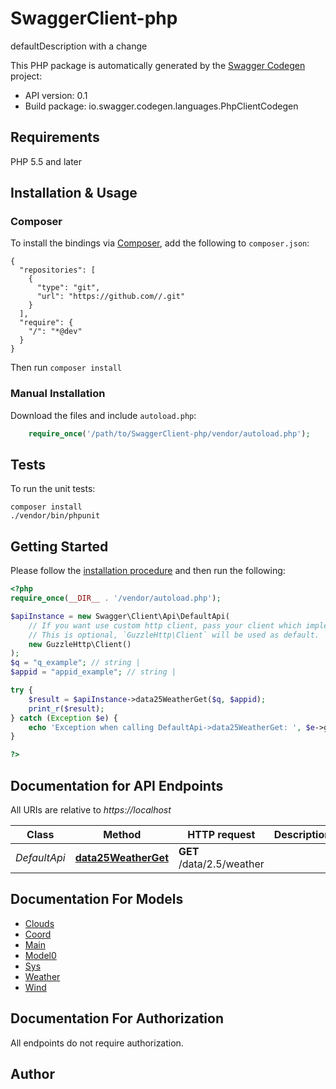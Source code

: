# SwaggerClient-php
defaultDescription with a change

This PHP package is automatically generated by the [Swagger Codegen](https://github.com/swagger-api/swagger-codegen) project:

- API version: 0.1
- Build package: io.swagger.codegen.languages.PhpClientCodegen

## Requirements

PHP 5.5 and later

## Installation & Usage
### Composer

To install the bindings via [Composer](http://getcomposer.org/), add the following to `composer.json`:

```
{
  "repositories": [
    {
      "type": "git",
      "url": "https://github.com//.git"
    }
  ],
  "require": {
    "/": "*@dev"
  }
}
```

Then run `composer install`

### Manual Installation

Download the files and include `autoload.php`:

```php
    require_once('/path/to/SwaggerClient-php/vendor/autoload.php');
```

## Tests

To run the unit tests:

```
composer install
./vendor/bin/phpunit
```

## Getting Started

Please follow the [installation procedure](#installation--usage) and then run the following:

```php
<?php
require_once(__DIR__ . '/vendor/autoload.php');

$apiInstance = new Swagger\Client\Api\DefaultApi(
    // If you want use custom http client, pass your client which implements `GuzzleHttp\ClientInterface`.
    // This is optional, `GuzzleHttp\Client` will be used as default.
    new GuzzleHttp\Client()
);
$q = "q_example"; // string | 
$appid = "appid_example"; // string | 

try {
    $result = $apiInstance->data25WeatherGet($q, $appid);
    print_r($result);
} catch (Exception $e) {
    echo 'Exception when calling DefaultApi->data25WeatherGet: ', $e->getMessage(), PHP_EOL;
}

?>
```

## Documentation for API Endpoints

All URIs are relative to *https://localhost*

Class | Method | HTTP request | Description
------------ | ------------- | ------------- | -------------
*DefaultApi* | [**data25WeatherGet**](docs/Api/DefaultApi.md#data25weatherget) | **GET** /data/2.5/weather | 


## Documentation For Models

 - [Clouds](docs/Model/Clouds.md)
 - [Coord](docs/Model/Coord.md)
 - [Main](docs/Model/Main.md)
 - [Model0](docs/Model/Model0.md)
 - [Sys](docs/Model/Sys.md)
 - [Weather](docs/Model/Weather.md)
 - [Wind](docs/Model/Wind.md)


## Documentation For Authorization

 All endpoints do not require authorization.


## Author




